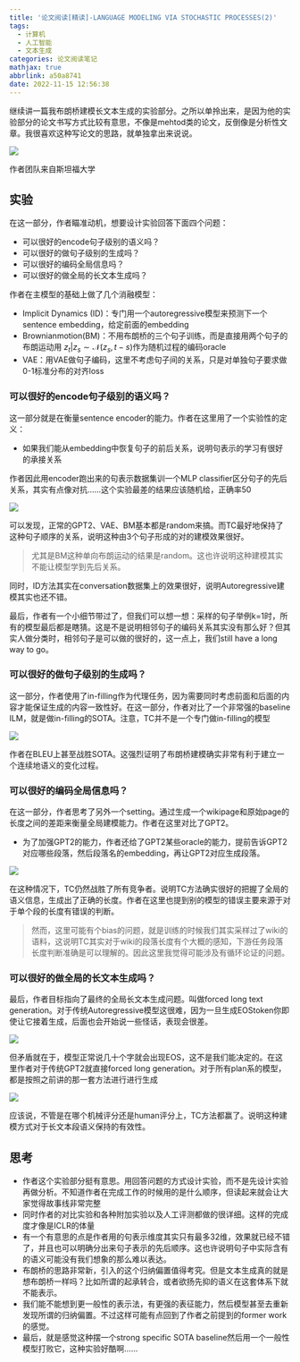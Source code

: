 ```yaml
---
title: '论文阅读[精读]-LANGUAGE MODELING VIA STOCHASTIC PROCESSES(2)'
tags:
  - 计算机
  - 人工智能
  - 文本生成
categories: 论文阅读笔记
mathjax: true
abbrlink: a50a8741
date: 2022-11-15 12:56:38
---
```


继续讲一篇我布朗桥建模长文本生成的实验部分。之所以单拎出来，是因为他的实验部分的论文书写方式比较有意思，不像是mehtod类的论文，反倒像是分析性文章。我很喜欢这种写论文的思路，就单独拿出来说说。

<!-- more -->

<img src="../files/images/long_text_generation_bridge/authors.png">

作者团队来自斯坦福大学



## 实验

在这一部分，作者瞄准动机，想要设计实验回答下面四个问题：

- 可以很好的encode句子级别的语义吗？
- 可以很好的做句子级别的生成吗？
- 可以很好的编码全局信息吗？
- 可以很好的做全局的长文本生成吗？

作者在主模型的基础上做了几个消融模型：

- Implicit Dynamics (ID)：专门用一个autoregressive模型来预测下一个sentence embedding，给定前面的embedding
- Brownianmotion(BM)：不用布朗桥的三个句子训练，而是直接用两个句子的布朗运动用 $z_t | z_s \sim \mathcal{N}(z_s, t-s)$作为随机过程的编码oracle
- VAE：用VAE做句子编码，这里不考虑句子间的关系，只是对单独句子要求做0-1标准分布的对齐loss

### 可以很好的encode句子级别的语义吗？

这一部分就是在衡量sentence encoder的能力。作者在这里用了一个实验性的定义：

- 如果我们能从embedding中恢复句子的前后关系，说明句表示的学习有很好的承接关系

作者因此用encoder跑出来的句表示数据集训一个MLP classifier区分句子的先后关系，其实有点像对抗……这个实验最差的结果应该随机给，正确率50

<img src="../files/images/long_text_generation_bridge/classifier.png">

可以发现，正常的GPT2、VAE、BM基本都是random来搞。而TC最好地保持了这种句子顺序的关系，说明这种由3个句子形成的对的建模效果很好。

> 尤其是BM这种单向布朗运动的结果是random。这也许说明这种建模其实不能让模型学到先后关系。

同时，ID方法其实在conversation数据集上的效果很好，说明Autoregressive建模其实也还不错。

最后，作者有一个小细节带过了，但我们可以想一想：采样的句子举例k=1时，所有的模型最后都是瞎猜。这是不是说明相邻句子的编码关系其实没有那么好？但其实人做分类时，相邻句子是可以做的很好的，这一点上，我们still have a long way to go。

### 可以很好的做句子级别的生成吗？

这一部分，作者使用了in-filling作为代理任务，因为需要同时考虑前面和后面的内容才能保证生成的内容一致性好。在这一部分，作者对比了一个非常强的baseline ILM，就是做in-filling的SOTA。注意，TC并不是一个专门做in-filling的模型

<img src="../files/images/long_text_generation_bridge/in_filling.png">

作者在BLEU上甚至战胜SOTA。这强烈证明了布朗桥建模确实非常有利于建立一个连续地语义的变化过程。

### 可以很好的编码全局信息吗？

在这一部分，作者思考了另外一个setting。通过生成一个wikipage和原始page的长度之间的差距来衡量全局建模能力。作者在这里对比了GPT2。

- 为了加强GPT2的能力，作者还给了GPT2某些oracle的能力，提前告诉GPT2对应哪些段落，然后段落名的embedding，再让GPT2对应生成段落。

<img src="../files/images/long_text_generation_bridge/mismatch.png">

在这种情况下，TC仍然战胜了所有竞争者。说明TC方法确实很好的把握了全局的语义信息，生成出了正确的长度。作者在这里也提到别的模型的错误主要来源于对于单个段的长度有错误的判断。

> 然而，这里可能有个bias的问题，就是训练的时候我们其实采样过了wiki的语料，这说明TC其实对于wiki的段落长度有个大概的感知，下游任务段落长度判断准确是可以理解的。因此这里我觉得可能涉及有循环论证的问题。

### 可以很好的做全局的长文本生成吗？

最后，作者目标指向了最终的全局长文本生成问题。叫做forced long text generation。对于传统Autoregressive模型这很难，因为一旦生成EOStoken你即使让它接着生成，后面也会开始说一些怪话，表现会很差。

<img src="../files/images/long_text_generation_bridge/forced_generation.png">

但矛盾就在于，模型正常说几十个字就会出现EOS，这不是我们能决定的。在这里作者对于传统GPT2就直接forced long generation。对于所有plan系的模型，都是按照之前讲的那一套方法进行进行生成

<img src="../files/images/long_text_generation_bridge/long_generation_result.png">

应该说，不管是在哪个机械评分还是human评分上，TC方法都赢了。说明这种建模方式对于长文本段语义保持的有效性。

## 思考

- 作者这个实验部分挺有意思。用回答问题的方式设计实验，而不是先设计实验再做分析。不知道作者在完成工作的时候用的是什么顺序，但读起来就会让大家觉得故事线非常完整
- 同时作者的对比实验和各种附加实验以及人工评测都做的很详细。这样的完成度才像是ICLR的体量
- 有一个有意思的点是作者用的句表示维度其实只有最多32维，效果就已经不错了，并且也可以明确分出来句子表示的先后顺序。这也许说明句子中实际含有的语义可能没有我们想象的那么难以表达。
- 布朗桥的思路非常新，引入的这个归纳偏置值得考究。但是文本生成真的就是想布朗桥一样吗？比如所谓的起承转合，或者欲扬先抑的语义在这套体系下就不能表示。
- 我们能不能想到更一般性的表示法，有更强的表征能力，然后模型甚至去重新发现所谓的归纳偏置。不过这样可能有点回到了作者之前提到的former work的感觉。
- 最后，就是感觉这种摆一个strong specific SOTA baseline然后用一个一般性模型打败它，这种实验好酷啊……
